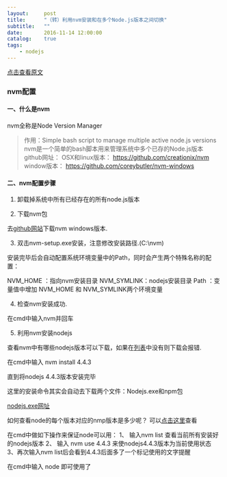 ```yaml
---
layout:     post
title:      "（转）利用nvm安装和在多个Node.js版本之间切换"
subtitle:   ""
date:       2016-11-14 12:00:00
catalog:    true
tags:
    - nodejs
---
```


[点击查看原文](http://www.jianshu.com/p/07c3456e875a)

### nvm配置

#### 一、什么是nvm

nvm全称是Node Version Manager

> 作用：Simple bash script to manage multiple active node.js versions
nvm是一个简单的bash脚本用来管理系统中多个已存的Node.js版本
github网址：
OSX和linux版本：
https://github.com/creationix/nvm
window版本：
https://github.com/coreybutler/nvm-windows

#### 二、nvm配置步骤

1. 卸载掉系统中所有已经存在的所有node.js版本

2. 下载nvm包

去[github网站](https://github.com/coreybutler/nvm-windows/releases)下载nvm windows版本.

3. 双击nvm-setup.exe安装，注意修改安装路径.(C:\nvm)

安装完毕后会自动配置系统环境变量中的Path，同时会产生两个特殊名称的配置：

NVM_HOME ：指向nvm安装目录
NVM_SYMLINK：nodejs安装目录
Path ：变量值中增加 NVM_HOME 和 NVM_SYMLINK两个环境变量

4. 检查nvm安装成功.

在cmd中输入nvm并回车

5. 利用nvm安装nodejs

查看nvm中有哪些nodejs版本可以下载，如果在[列表](https://github.com/coreybutler/nodedistro/blob/master/nodeversions.json)中没有则下载会报错.

在cmd中输入 nvm install 4.4.3

直到将nodejs 4.4.3版本安装完毕

这里的安装命令其实会自动去下载两个文件：Nodejs.exe和npm包

[nodejs.exe网址](https://nodejs.org/dist)

如何查看node的每个版本对应的nmp版本是多少呢？
可以[点击这里](https://nodejs.org/dist/index.json)查看

在cmd中做如下操作来保证node可以用：
1、 输入nvm list 查看当前所有安装好的nodejs版本
2、 输入 nvm use 4.4.3 来使nodejs4.4.3版本为当前使用状态
3、再次输入nvm list后会看到4.4.3后面多了一个标记使用的文字提醒

在cmd中输入 node 即可使用了